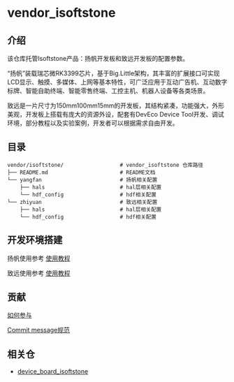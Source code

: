 # vendor_isoftstone

## 介绍

该仓库托管Isoftstone产品：扬帆开发板和致远开发板的配置参数。

“扬帆”装载瑞芯微RK3399芯片，基于Big.Little架构，其丰富的扩展接口可实现LCD显示、触摸、多媒体、上网等基本特性，可广泛应用于互动广告机、互动数字标牌、智能自助终端、智能零售终端、工控主机、机器人设备等各类场景。

致远是一片尺寸为150mm100mm15mm的开发板，其结构紧凑，功能强大，外形美观，开发板上搭载有庞大的资源外设，配套有DevEco Device Tool开发、调试环境，部分教程以及实验案例，开发者可以根据需求自由开发。

## 目录

```
vendor/isoftstone/    		       	# vendor_isoftstone 仓库路径
├── README.md                       # README文档
└── yangfan                         # 扬帆相关配置
    ├── hals                        # hal层相关配置
    └── hdf_config                  # hdf相关配置
└── zhiyuan                         # 致远相关配置	
    ├── hals                        # hal层相关配置
    └── hdf_config                  # hdf相关配置
```

## 开发环境搭建

扬帆使用参考 [使用教程](https://gitee.com/openharmony-sig/device_board_isoftstone/blob/master/yangfan/README_zh.md)

致远使用参考 [使用教程](https://gitee.com/openharmony-sig/device_board_isoftstone/blob/master/zhiyuan/README_zh.md)


## 贡献

[如何参与](https://gitee.com/openharmony/docs/blob/HEAD/zh-cn/contribute/%E5%8F%82%E4%B8%8E%E8%B4%A1%E7%8C%AE.md)

[Commit message规范](https://gitee.com/openharmony/device_qemu/wikis/Commit%20message%E8%A7%84%E8%8C%83?sort_id=4042860)

## 相关仓

* [device_board_isoftstone](https://gitee.com/openharmony-sig/device_board_isoftstone)


